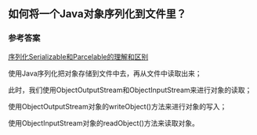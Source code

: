 
## 如何将一个Java对象序列化到文件里？

### 参考答案

[序列化Serializable和Parcelable的理解和区别](https://blog.csdn.net/zhencheng20082009/article/details/62883739)

使用Java序列化把对象存储到文件中去，再从文件中读取出来；

此时，我们使用ObjectOutputStream和ObjectInputStream来进行对象的读取；

使用ObjectOutputStream对象的writeObject()方法来进行对象的写入；

使用ObjectInputStream对象的readObject()方法来读取对象。